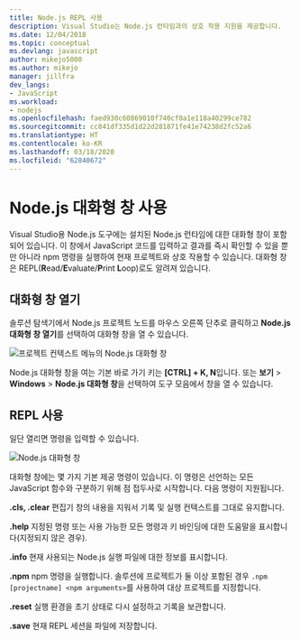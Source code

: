```yaml
---
title: Node.js REPL 사용
description: Visual Studio는 Node.js 런타임과의 상호 작용 지원을 제공합니다.
ms.date: 12/04/2018
ms.topic: conceptual
ms.devlang: javascript
author: mikejo5000
ms.author: mikejo
manager: jillfra
dev_langs:
- JavaScript
ms.workload:
- nodejs
ms.openlocfilehash: faed930c60869010f740cf0a1e118a40299ce782
ms.sourcegitcommit: cc841df335d1d22d281871fe41e74238d2fc52a6
ms.translationtype: HT
ms.contentlocale: ko-KR
ms.lasthandoff: 03/18/2020
ms.locfileid: "62840672"
---
```

# <a name="work-with-the-nodejs-interactive-window"></a>Node.js 대화형 창 사용

Visual Studio용 Node.js 도구에는 설치된 Node.js 런타임에 대한 대화형 창이 포함되어 있습니다. 이 창에서 JavaScript 코드를 입력하고 결과를 즉시 확인할 수 있을 뿐만 아니라 npm 명령을 실행하여 현재 프로젝트와 상호 작용할 수 있습니다. 대화형 창은 REPL(**R**ead/**E**valuate/**P**rint **L**oop)로도 알려져 있습니다.

## <a name="open-the-interactive-window"></a>대화형 창 열기

솔루션 탐색기에서 Node.js 프로젝트 노드를 마우스 오른쪽 단추로 클릭하고 **Node.js 대화형 창 열기**를 선택하여 대화형 창을 열 수 있습니다.

![프로젝트 컨텍스트 메뉴의 Node.js 대화형 창](../javascript/media/interactivewindow-open-from-project.png)

Node.js 대화형 창을 여는 기본 바로 가기 키는 **[CTRL] + K, N**입니다. 또는 **보기** > **Windows** > **Node.js 대화형 창**을 선택하여 도구 모음에서 창을 열 수 있습니다.

## <a name="use-the-repl"></a>REPL 사용

일단 열리면 명령을 입력할 수 있습니다.

![Node.js 대화형 창](../javascript/media/interactivewindow.png)

대화형 창에는 몇 가지 기본 제공 명령이 있습니다. 이 명령은 선언하는 모든 JavaScript 함수와 구분하기 위해 점 접두사로 시작합니다. 다음 명령이 지원됩니다.

**.cls, .clear** 편집기 창의 내용을 지워서 기록 및 실행 컨텍스트를 그대로 유지합니다.

**.help** 지정된 명령 또는 사용 가능한 모든 명령과 키 바인딩에 대한 도움말을 표시합니다(지정되지 않은 경우).

**.info** 현재 사용되는 Node.js 실행 파일에 대한 정보를 표시합니다.

**.npm** npm 명령을 실행합니다. 솔루션에 프로젝트가 둘 이상 포함된 경우 `.npm [projectname] <npm arguments>`를 사용하여 대상 프로젝트를 지정합니다.

**.reset** 실행 환경을 초기 상태로 다시 설정하고 기록을 보관합니다.

**.save** 현재 REPL 세션을 파일에 저장합니다.